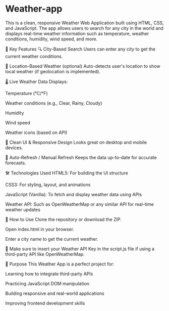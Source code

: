 # Weather-app
This is a clean, responsive Weather Web Application built using HTML, CSS, and JavaScript. The app allows users to search for any city in the world and displays real-time weather information such as temperature, weather conditions, humidity, wind speed, and more.

🌟 Key Features
🔍 City-Based Search
Users can enter any city to get the current weather conditions.

📍 Location-Based Weather (optional)
Auto-detects user's location to show local weather (if geolocation is implemented).

🌡️ Live Weather Data
Displays:

Temperature (°C/°F)

Weather conditions (e.g., Clear, Rainy, Cloudy)

Humidity

Wind speed

Weather icons (based on API)

🎨 Clean UI & Responsive Design
Looks great on desktop and mobile devices.

🔁 Auto-Refresh / Manual Refresh
Keeps the data up-to-date for accurate forecasts.

🛠️ Technologies Used
HTML5: For building the UI structure

CSS3: For styling, layout, and animations

JavaScript (Vanilla): To fetch and display weather data using APIs

Weather API: Such as OpenWeatherMap or any similar API for real-time weather updates

🚀 How to Use
Clone the repository or download the ZIP.

Open index.html in your browser.

Enter a city name to get the current weather.

🔐 Make sure to insert your Weather API Key in the script.js file if using a third-party API like OpenWeatherMap.

🎯 Purpose
This Weather App is a perfect project for:

Learning how to integrate third-party APIs

Practicing JavaScript DOM manipulation

Building responsive and real-world applications

Improving frontend development skills

